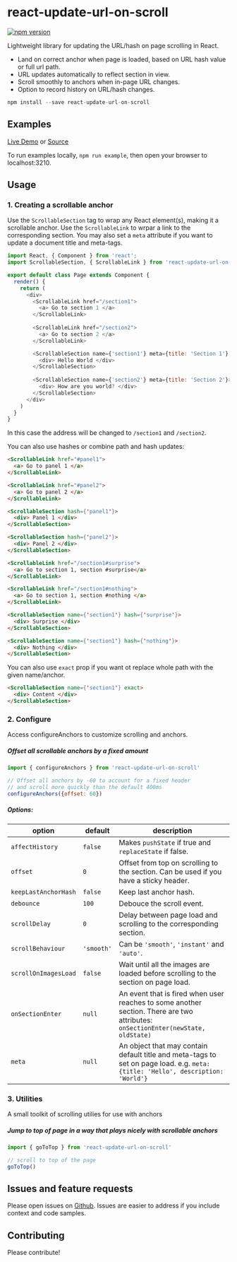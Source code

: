 react-update-url-on-scroll
=====================

[![npm version](https://img.shields.io/npm/v/react-update-url-on-scroll.svg?style=flat-square)](https://www.npmjs.com/package/react-update-url-on-scroll)

Lightweight library for updating the URL/hash on page scrolling in React.

* Land on correct anchor when page is loaded, based on URL hash value or full url path.
* URL updates automatically to reflect section in view.
* Scroll smoothly to anchors when in-page URL changes.
* Option to record history on URL/hash changes.

```js
npm install --save react-update-url-on-scroll
```

## Examples

[Live Demo](https://pvoznyuk.github.io/react-update-url-on-scroll/) or [Source](https://github.com/pvoznyuk/react-update-url-on-scroll/tree/master/example/src/components)

To run examples locally, `npm run example`, then open your
browser to localhost:3210.

## Usage

### 1. Creating a scrollable anchor

Use the `ScrollableSection` tag to wrap any React element(s), making it a scrollable anchor.
Use the `ScrollableLink` to wrpar a link to the corresponding section.
You may also set a `meta` attribute if you want to update a document title and meta-tags.

```js
import React, { Component } from 'react';
import ScrollableSection, { ScrollableLink } from 'react-update-url-on-scroll';

export default class Page extends Component {
  render() {
    return (
      <div>
        <ScrollableLink href="/section1">
          <a> Go to section 1 </a>
        </ScrollableLink> 
        
        <ScrollableLink href="/section2">
          <a> Go to section 2 </a>
        </ScrollableLink> 

        <ScrollableSection name={'section1'} meta={title: 'Section 1'} >
          <div> Hello World </div>
        </ScrollableSection>
        
        <ScrollableSection name={'section2'} meta={title: 'Section 2'}>
          <div> How are you world? </div>
        </ScrollableSection>
      </div>
    )
  }
}
```

In this case the address will be changed to `/section1` and `/section2`.

You can also use hashes or combine path and hash updates:

```html
<ScrollableLink href="#panel1">
  <a> Go to panel 1 </a>
</ScrollableLink> 

<ScrollableLink href="#panel2">
  <a> Go to panel 2 </a>
</ScrollableLink> 

<ScrollableSection hash={'panel1'}>
  <div> Panel 1 </div>
</ScrollableSection>

<ScrollableSection hash={'panel2'}>
  <div> Panel 2 </div>
</ScrollableSection>
```

```html
<ScrollableLink href="/section1#surprise">
  <a> Go to section 1, section #surprise</a>
</ScrollableLink> 

<ScrollableLink href="/section1#nothing">
  <a> Go to section 1, section #nothing </a>
</ScrollableLink> 

<ScrollableSection name={'section1'} hash={'surprise'}>
  <div> Surprise </div>
</ScrollableSection>

<ScrollableSection name={'section1'} hash={'nothing'}>
  <div> Nothing </div>
</ScrollableSection>
```    

You can also use `exact` prop if you want ot replace whole path with the given name/anchor.

```html 
<ScrollableSection name={'section1'} exact>
  <div> Content </div>
</ScrollableSection>
```

### 2. Configure

Access configureAnchors to customize scrolling and anchors.

##### Offset all scrollable anchors by a fixed amount

```js
import { configureAnchors } from 'react-update-url-on-scroll'

// Offset all anchors by -60 to account for a fixed header
// and scroll more quickly than the default 400ms
configureAnchors({offset: 60})
```

##### Options:

| option                | default          | description      |
| --------------------  | ---------------- | ---------------- |
| `affectHistory`       | `false`           | Makes `pushState` if true and `replaceState` if false.
| `offset`              | `0`              | Offset from top on scrolling to the section. Can be used if you have a sticky header.
| `keepLastAnchorHash`  | `false`          | Keep last anchor hash.
| `debounce`            | `100`            | Debouce the scroll event.
| `scrollDelay`         | `0`              | Delay between page load and scrolling to the corresponding section.
| `scrollBehaviour`     | `'smooth'`       | Can be `'smooth'`, `'instant'` and `'auto'`.
| `scrollOnImagesLoad`  | `false`          | Wait until all the images are loaded before scrolling to the section on page load.
| `onSectionEnter`      | `null`           | An event that is fired when user reaches to some another section. There are two attributes: `onSectionEnter(newState, oldState)`
| `meta`                | `null`           | An object that may contain default title and meta-tags to set on page load. e.g. `meta: {title: 'Hello', description: 'World'}` 

### 3. Utilities

A small toolkit of scrolling utilies for use with anchors

##### Jump to top of page in a way that plays nicely with scrollable anchors

```js
import { goToTop } from 'react-update-url-on-scroll'

// scroll to top of the page
goToTop()
```

## Issues and feature requests

Please open issues on [Github](https://github.com/pvoznyuk/react-update-url-on-scroll/issues). Issues are easier to address if you include context and code samples.

## Contributing

Please contribute!
